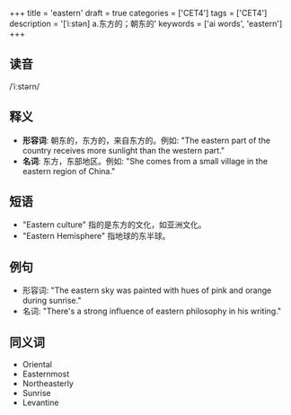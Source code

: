 +++
title = 'eastern'
draft = true
categories = ['CET4']
tags = ['CET4']
description = '[ˈiːstən] a.东方的；朝东的'
keywords = ['ai words', 'eastern']
+++

## 读音
/ˈiːstərn/

## 释义
- **形容词**: 朝东的，东方的，来自东方的。例如: "The eastern part of the country receives more sunlight than the western part."
- **名词**: 东方，东部地区。例如: "She comes from a small village in the eastern region of China."

## 短语
- "Eastern culture" 指的是东方的文化，如亚洲文化。
- "Eastern Hemisphere" 指地球的东半球。

## 例句
- 形容词: "The eastern sky was painted with hues of pink and orange during sunrise."
- 名词: "There's a strong influence of eastern philosophy in his writing."

## 同义词
- Oriental
- Easternmost
- Northeasterly
- Sunrise
- Levantine
